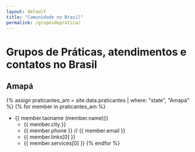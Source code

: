 ```yaml
---
layout: default
title: "Comunidade no Brasil"
permalink: /gruposdepratica/
---
```


# Grupos de Práticas, atendimentos e contatos no Brasil


## Amapá
{% assign praticantes_am = site.data.praticantes | where: "state", "Amapá" %}
{% for member in praticantes_am  %}
- {{ member.taoname (member.name)}}
  - {{ member.city }}
  - {{ member.phone }} // {{ member.email }}
  - {{ member.links[0] }}
  - {{ member.services[0] }}
{% endfor %}
